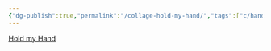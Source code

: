 ```yaml
---
{"dg-publish":true,"permalink":"/collage-hold-my-hand/","tags":["c/hand","c/metal-finish","c/abstract"],"created":"2024-01-03T16:41:45.435-05:00","updated":"2024-01-03T17:41:40.777-05:00"}
---
```



[Hold my Hand](https://www.instagram.com/p/CJAF1vFBNDt/)
